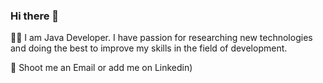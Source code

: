 ### Hi there 👋

👨‍💻 I am Java Developer. I have passion for researching new technologies and doing the best to improve my skills in the field of development.

📧 Shoot me an Email or add me on Linkedin)
